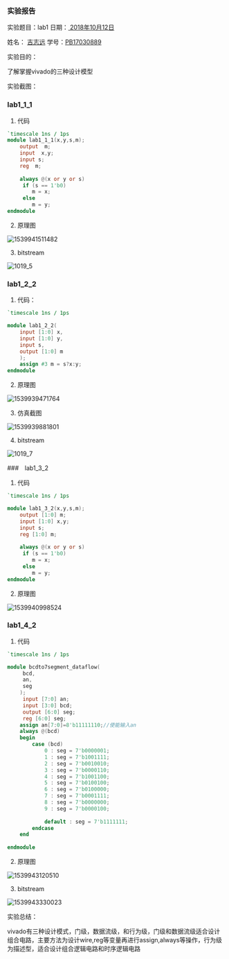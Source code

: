 ### 实验报告

实验题目：lab1			日期：<u> 2018年10月12日</u>

姓名： <u>吉志远</u>	学号：<u>PB17030889</u>

实验目的：

了解掌握vivado的三种设计模型

实验截图：

### lab1_1_1

1. 代码

```verilog
`timescale 1ns / 1ps
module lab1_1_1(x,y,s,m);
    output  m;
    input  x,y;
    input s;
    reg  m;
    
    always @(x or y or s)
     if (s == 1'b0)
        m = x;
     else
        m = y;
endmodule
```

2. 原理图

![1539941511482](/home/alicemare/.config/Typora/typora-user-images/1539941511482.png)

3.  bitstream 

![1019_5](/home/alicemare/Downloads/1019_5.jpg)

### lab1_2_2

1. 代码：

```verilog
`timescale 1ns / 1ps

module lab1_2_2(
    input [1:0] x,
    input [1:0] y,
    input s,
    output [1:0] m
    );
    assign #3 m = s?x:y;
endmodule
```

2. 原理图

![1539939471764](/home/alicemare/.config/Typora/typora-user-images/1539939471764.png)



3. 仿真截图

![1539939881801](/home/alicemare/.config/Typora/typora-user-images/1539939881801.png)

4. bitstream

![1019_7](/home/alicemare/Downloads/1019_7.jpg)

###　lab1_3_2



1. 代码

```verilog
`timescale 1ns / 1ps

module lab1_3_2(x,y,s,m);
    output [1:0] m;
    input [1:0] x,y;
    input s;
    reg [1:0] m;
    
    always @(x or y or s)
     if (s == 1'b0)
        m = x;
     else
        m = y;
endmodule
```

2. 原理图

![1539940998524](/home/alicemare/.config/Typora/typora-user-images/1539940998524.png)



### lab1_4_2



1. 代码

```verilog
`timescale 1ns / 1ps

module bcdto7segment_dataflow(
     bcd,
     an,
     seg
    );
     input [7:0] an;
     input [3:0] bcd;
     output [6:0] seg;
     reg [6:0] seg;
    assign an[7:0]=8'b11111110;//使能输入an
    always @(bcd)
    begin
        case (bcd) 
            0 : seg = 7'b0000001;
            1 : seg = 7'b1001111;
            2 : seg = 7'b0010010;
            3 : seg = 7'b0000110;
            4 : seg = 7'b1001100;
            5 : seg = 7'b0100100;
            6 : seg = 7'b0100000;
            7 : seg = 7'b0001111;
            8 : seg = 7'b0000000;
            9 : seg = 7'b0000100;
          
            default : seg = 7'b1111111; 
        endcase
    end
    
endmodule

```

2. 原理图

![1539943120510](/home/alicemare/.config/Typora/typora-user-images/1539943120510.png)

3. bitstream 

![1539943330023](/home/alicemare/.config/Typora/typora-user-images/1539943330023.png)





实验总结：

vivado有三种设计模式，门级，数据流级，和行为级，门级和数据流级适合设计组合电路，主要方法为设计wire,reg等变量再进行assign,always等操作，行为级为描述型，适合设计组合逻辑电路和时序逻辑电路